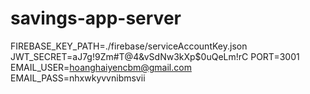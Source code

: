 # savings-app-server
FIREBASE_KEY_PATH=./firebase/serviceAccountKey.json
JWT_SECRET=aJ7g!9Zm#T@4&vSdNw3kXp$0uQeLm!rC
PORT=3001
EMAIL_USER=hoanghaiyencbm@gmail.com
EMAIL_PASS=nhxwkyvvnibmsvii
